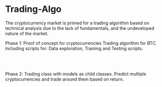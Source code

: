 # Trading-Algo

The cryptocurrency market is primed for a trading algorithm based on technical analysis due to the lack of fundamentals, and the undeveloped nature of the market.

Phase 1: Proof of concept for cryptocurrencies Trading algorithm for BTC. Including scripts for: Data exploration, Training and Testing scripts.
<br>
<br>

<br>
<br>
Phase 2: Trading class with models as child classes. Predict multiple cryptocurrencies and trade around them based on return.
